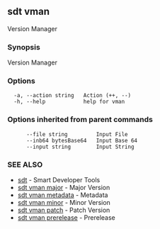## sdt vman

Version Manager

### Synopsis

Version Manager

### Options

```
  -a, --action string   Action (++, --)
  -h, --help            help for vman
```

### Options inherited from parent commands

```
      --file string         Input File
      --inb64 bytesBase64   Input Base 64
      --input string        Input String
```

### SEE ALSO

* [sdt](sdt.md)	 - Smart Developer Tools
* [sdt vman major](sdt_vman_major.md)	 - Major Version
* [sdt vman metadata](sdt_vman_metadata.md)	 - Metadata
* [sdt vman minor](sdt_vman_minor.md)	 - Minor Version
* [sdt vman patch](sdt_vman_patch.md)	 - Patch Version
* [sdt vman prerelease](sdt_vman_prerelease.md)	 - Prerelease

